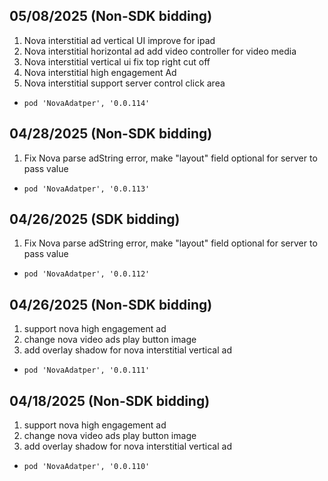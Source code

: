 ## 05/08/2025 (Non-SDK bidding)
1. Nova interstitial ad vertical UI improve for ipad
2. Nova interstitial horizontal ad add video controller for video media
3. Nova interstitial vertical ui fix top right cut off
4. Nova interstitial high engagement Ad
5. Nova interstitial support server control click area
- `pod 'NovaAdatper', '0.0.114'`

## 04/28/2025 (Non-SDK bidding)
1. Fix Nova parse adString error, make "layout" field optional for server to pass value
- `pod 'NovaAdatper', '0.0.113'`

## 04/26/2025 (SDK bidding)
1. Fix Nova parse adString error, make "layout" field optional for server to pass value
- `pod 'NovaAdatper', '0.0.112'`

## 04/26/2025 (Non-SDK bidding)
1. support nova high engagement ad
2. change nova video ads play button image
3. add overlay shadow for nova interstitial vertical ad
- `pod 'NovaAdatper', '0.0.111'`


## 04/18/2025 (Non-SDK bidding)
1. support nova high engagement ad
2. change nova video ads play button image
3. add overlay shadow for nova interstitial vertical ad
- `pod 'NovaAdatper', '0.0.110'`
